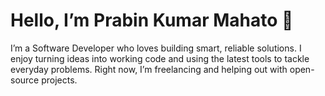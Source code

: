 # Hello, I’m Prabin Kumar Mahato 👋 

I’m a Software Developer who loves building smart, reliable solutions. I enjoy turning ideas into working code and using the latest tools to tackle everyday problems. Right now, I’m freelancing and helping out with open-source projects.



